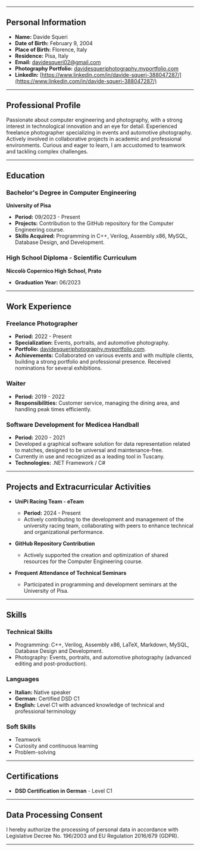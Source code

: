 
---

## Personal Information
- **Name:** Davide Squeri  
- **Date of Birth:** February 9, 2004  
- **Place of Birth:** Florence, Italy  
- **Residence:** Pisa, Italy  
- **Email:** davidesqueri02@gmail.com  
- **Photography Portfolio:** [davidesqueriphotography.myportfolio.com](https://davidesqueriphotography.myportfolio.com)  
- **LinkedIn:** [https://www.linkedin.com/in/davide-squeri-388047287/](https://www.linkedin.com/in/davide-squeri-388047287/)

---

## Professional Profile
Passionate about computer engineering and photography, with a strong interest in technological innovation and an eye for detail. Experienced freelance photographer specializing in events and automotive photography. Actively involved in collaborative projects in academic and professional environments. Curious and eager to learn, I am accustomed to teamwork and tackling complex challenges.

---

## Education
### **Bachelor's Degree in Computer Engineering**  
**University of Pisa**  
- **Period:** 09/2023 - Present  
- **Projects:** Contribution to the GitHub repository for the Computer Engineering course.  
- **Skills Acquired:** Programming in C++, Verilog, Assembly x86, MySQL, Database Design, and Development.

### **High School Diploma - Scientific Curriculum**  
**Niccolò Copernico High School, Prato**  
- **Graduation Year:** 06/2023  

---

## Work Experience
### **Freelance Photographer**  
- **Period:** 2022 - Present  
- **Specialization:** Events, portraits, and automotive photography.  
- **Portfolio:** [davidesqueriphotography.myportfolio.com](https://davidesqueriphotography.myportfolio.com).  
- **Achievements:** Collaborated on various events and with multiple clients, building a strong portfolio and professional presence. Received nominations for several exhibitions.  

### **Waiter**  
- **Period:** 2019 - 2022  
- **Responsibilities:** Customer service, managing the dining area, and handling peak times efficiently.  

### **Software Development for Medicea Handball**
- **Period:** 2020 - 2021  
- Developed a graphical software solution for data representation related to matches, designed to be universal and maintenance-free.  
- Currently in use and recognized as a leading tool in Tuscany.  
- **Technologies:** .NET Framework / C#  

---

## Projects and Extracurricular Activities
- **UniPi Racing Team - eTeam**  
  - **Period:** 2024 - Present  
  - Actively contributing to the development and management of the university racing team, collaborating with peers to enhance technical and organizational performance.  

- **GitHub Repository Contribution**  
  - Actively supported the creation and optimization of shared resources for the Computer Engineering course.  

- **Frequent Attendance of Technical Seminars**  
  - Participated in programming and development seminars at the University of Pisa.

---

## Skills
### **Technical Skills**
- Programming: C++, Verilog, Assembly x86, LaTeX, Markdown, MySQL, Database Design and Development.  
- Photography: Events, portraits, and automotive photography (advanced editing and post-production).  

### **Languages**
- **Italian:** Native speaker  
- **German:** Certified DSD C1  
- **English:** Level C1 with advanced knowledge of technical and professional terminology  

### **Soft Skills**
- Teamwork  
- Curiosity and continuous learning  
- Problem-solving  

---

## Certifications
- **DSD Certification in German** - Level C1  

---

## Data Processing Consent
I hereby authorize the processing of personal data in accordance with Legislative Decree No. 196/2003 and EU Regulation 2016/679 (GDPR).

---